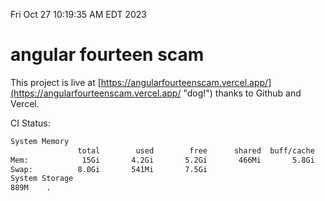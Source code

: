 Fri Oct 27 10:19:35 AM EDT 2023

# angular fourteen scam


This project is live at [https://angularfourteenscam.vercel.app/](https://angularfourteenscam.vercel.app/ "dog!") thanks to Github and Vercel.

CI Status: 

```bash
System Memory
               total        used        free      shared  buff/cache   available
Mem:            15Gi       4.2Gi       5.2Gi       466Mi       5.8Gi        10Gi
Swap:          8.0Gi       541Mi       7.5Gi
System Storage
889M	.
